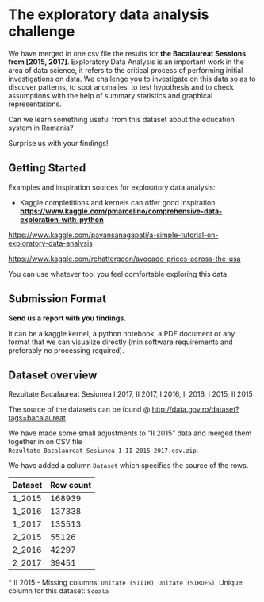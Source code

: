# The exploratory data analysis challenge

We have merged in one csv file the results for **the Bacalaureat Sessions from [2015, 2017]**. 
Exploratory Data Analysis is an important work in the area of data science, it refers to the 
critical process of performing initial investigations on data. We  challenge you to investigate 
on this data so as to discover patterns, to spot anomalies, to test hypothesis and to check assumptions with the help of summary statistics and graphical representations.

Can we learn something useful from this dataset about the education system in Romania?

Surprise us with your findings!

## Getting Started

Examples and inspiration sources for exploratory data analysis:
* Kaggle completitions and kernels can offer good inspiration
**https://www.kaggle.com/pmarcelino/comprehensive-data-exploration-with-python**

https://www.kaggle.com/pavansanagapati/a-simple-tutorial-on-exploratory-data-analysis

https://www.kaggle.com/rchattergoon/avocado-prices-across-the-usa 

You can use whatever tool you feel comfortable exploring this data.

## Submission Format

**Send us a report with you findings.** 

It can be a kaggle kernel, a python notebook, a PDF document 
or any format that we can visualize directly (min software requirements and preferably no 
processing required).

## Dataset overview

Rezultate Bacalaureat Sesiunea I 2017, II 2017, I 2016, II 2016, I 2015, II 2015

The source of the datasets can be found @ http://data.gov.ro/dataset?tags=bacalaureat.

We have made some small adjustments to "II 2015" data and merged them together in on CSV file 
`Rezultate_Bacalaureat_Sesiunea_I_II_2015_2017.csv.zip`.

We have added a column `Dataset` which specifies the source of the rows.


| Dataset  | Row count |
| ------------- | ------------- |
| 1_2015  | 168939  |
| 1_2016  | 137338  |
| 1_2017  | 135513  |
| 2_2015  | 55126  |
| 2_2016  | 42297  |
| 2_2017  | 39451  |


\* II 2015 - Missing columns: `Unitate (SIIIR)`, `Unitate (SIRUES)`. Unique column for this 
dataset: `Scoala` 
```
